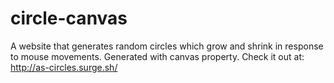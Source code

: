 # circle-canvas
A website that generates random circles which grow and shrink in response to mouse movements.
Generated with canvas property.
Check it out at: http://as-circles.surge.sh/
